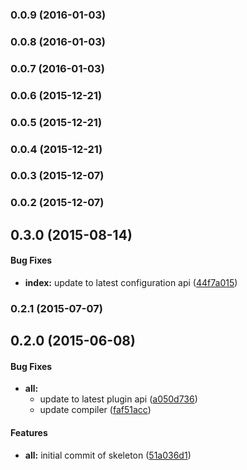 ### 0.0.9 (2016-01-03)


### 0.0.8 (2016-01-03)


### 0.0.7 (2016-01-03)


### 0.0.6 (2015-12-21)


### 0.0.5 (2015-12-21)


### 0.0.4 (2015-12-21)


### 0.0.3 (2015-12-07)


### 0.0.2 (2015-12-07)


## 0.3.0 (2015-08-14)


#### Bug Fixes

* **index:** update to latest configuration api ([44f7a015](http://github.com/aurelia/skeleton-plugin/commit/44f7a015c0f15251bd07b327e42c875eaccbb735))


### 0.2.1 (2015-07-07)


## 0.2.0 (2015-06-08)


#### Bug Fixes

* **all:**
  * update to latest plugin api ([a050d736](http://github.com/aurelia/skeleton-plugin/commit/a050d736d32811066ffa902615cc73e1a5cbb6e3))
  * update compiler ([faf51acc](http://github.com/aurelia/skeleton-plugin/commit/faf51accc1514c6767eaed60df16dd3d586b5cc5))


#### Features

* **all:** initial commit of skeleton ([51a036d1](http://github.com/aurelia/skeleton-plugin/commit/51a036d146750a0bafd443dbc3def51ef7f89f6e))

